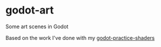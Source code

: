 # godot-art
Some art scenes in Godot

Based on the work I've done with my [godot-practice-shaders](https://github.com/DevinPentecost/godot-practice-shaders)
